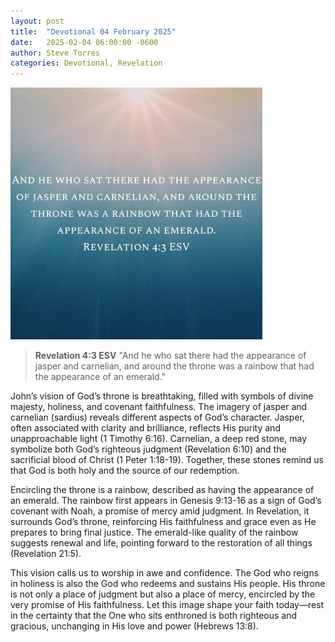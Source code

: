 ```yaml
---
layout: post
title:  "Devotional 04 February 2025"
date:   2025-02-04 06:00:00 -0600
author: Steve Torres
categories: Devotional, Revelation
---
```

<img src="https://github.com/ElEsteeb/ElEsteeb.github.io/blob/main/images/devotionals/Rev-4_3.jpg?raw=true" alt="Rev 4:3" style="max-width: 80%; height: auto;">

>**Revelation 4:3 ESV**
>"And he who sat there had the appearance of jasper and carnelian, and around the throne was a rainbow that had the appearance of an emerald."

John’s vision of God’s throne is breathtaking, filled with symbols of divine majesty, holiness, and covenant faithfulness. The imagery of jasper and carnelian (sardius) reveals different aspects of God’s character. Jasper, often associated with clarity and brilliance, reflects His purity and unapproachable light (1 Timothy 6:16). Carnelian, a deep red stone, may symbolize both God’s righteous judgment (Revelation 6:10) and the sacrificial blood of Christ (1 Peter 1:18-19). Together, these stones remind us that God is both holy and the source of our redemption.

Encircling the throne is a rainbow, described as having the appearance of an emerald. The rainbow first appears in Genesis 9:13-16 as a sign of God’s covenant with Noah, a promise of mercy amid judgment. In Revelation, it surrounds God’s throne, reinforcing His faithfulness and grace even as He prepares to bring final justice. The emerald-like quality of the rainbow suggests renewal and life, pointing forward to the restoration of all things (Revelation 21:5).

This vision calls us to worship in awe and confidence. The God who reigns in holiness is also the God who redeems and sustains His people. His throne is not only a place of judgment but also a place of mercy, encircled by the very promise of His faithfulness. Let this image shape your faith today—rest in the certainty that the One who sits enthroned is both righteous and gracious, unchanging in His love and power (Hebrews 13:8).


<script src="https://www.biblegateway.com/public/link-to-us/tooltips/bglinks.js" type="text/javascript"></script>
<script type="text/javascript">
BGLinks.version = "ESV";
BGLinks.linkVerses();
</script>
